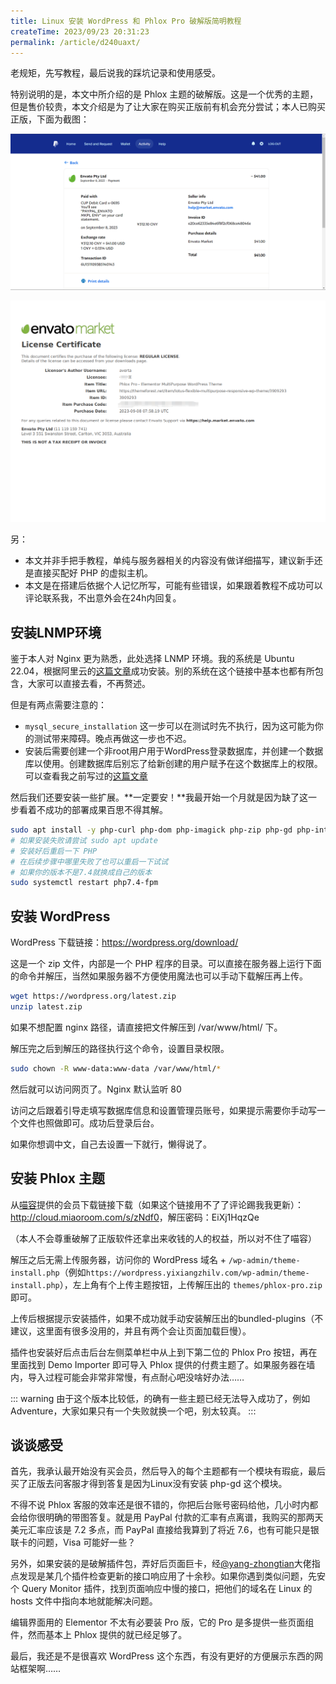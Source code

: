 ```yaml
---
title: Linux 安装 WordPress 和 Phlox Pro 破解版简明教程
createTime: 2023/09/23 20:31:23
permalink: /article/d240uaxt/
---
```


老规矩，先写教程，最后说我的踩坑记录和使用感受。

特别说明的是，本文中所介绍的是 Phlox 主题的破解版。这是一个优秀的主题，但是售价较贵，本文介绍是为了让大家在购买正版前有机会充分尝试；本人已购买正版，下面为截图：

![](../images/243296689580f605818e4d15ce0cb8f1.png)

![](../images/dfd4fa6e1dc9bed359314b55b760dccb.png)

另：

- 本文并非手把手教程，单纯与服务器相关的内容没有做详细描写，建议新手还是直接买配好 PHP 的虚拟主机。
- 本文是在搭建后依据个人记忆所写，可能有些错误，如果跟着教程不成功可以评论联系我，不出意外会在24h内回复。

## 安装LNMP环境

鉴于本人对 Nginx 更为熟悉，此处选择 LNMP 环境。我的系统是 Ubuntu 22.04，根据阿里云的[这篇文章](https://help.aliyun.com/zh/ecs/use-cases/manually-build-an-lnmp-environment-on-an-ubuntu-20-instance)成功安装。别的系统在这个链接中基本也都有所包含，大家可以直接去看，不再赘述。

但是有两点需要注意的：

- `mysql_secure_installation` 这一步可以在测试时先不执行，因为这可能为你的测试带来障碍。晚点再做这一步也不迟。
- 安装后需要创建一个非root用户用于WordPress登录数据库，并创建一个数据库以使用。创建数据库后别忘了给新创建的用户赋予在这个数据库上的权限。可以查看我之前写过的[这篇文章](/blogs/20221003164442.html)

然后我们还要安装一些扩展。**一定要安！**我最开始一个月就是因为缺了这一步看着不成功的部署成果百思不得其解。

```bash
sudo apt install -y php-curl php-dom php-imagick php-zip php-gd php-intl
# 如果安装失败请尝试 sudo apt update
# 安装好后重启一下 PHP
# 在后续步骤中哪里失败了也可以重启一下试试
# 如果你的版本不是7.4就换成自己的版本
sudo systemctl restart php7.4-fpm
```

## 安装 WordPress

WordPress 下载链接：<https://wordpress.org/download/>

这是一个 zip 文件，内部是一个 PHP 程序的目录。可以直接在服务器上运行下面的命令并解压，当然如果服务器不方便使用魔法也可以手动下载解压再上传。

```bash
wget https://wordpress.org/latest.zip
unzip latest.zip
```

如果不想配置 nginx 路径，请直接把文件解压到 /var/www/html/ 下。

解压完之后到解压的路径执行这个命令，设置目录权限。

```bash
sudo chown -R www-data:www-data /var/www/html/*
```

然后就可以访问网页了。Nginx 默认监听 80

访问之后跟着引导走填写数据库信息和设置管理员账号，如果提示需要你手动写一个文件也照做即可。成功后登录后台。

如果你想调中文，自己去设置一下就行，懒得说了。

## 安装 Phlox 主题

从[喵容](https://www.miaoroom.com/)提供的会员下载链接下载（如果这个链接用不了了评论踢我我更新）：<http://cloud.miaoroom.com/s/zNdf0>，解压密码：EiXj1HqzQe

（本人不会尊重破解了正版软件还拿出来收钱的人的权益，所以对不住了喵容）

解压之后无需上传服务器，访问你的 WordPress 域名 + `/wp-admin/theme-install.php`（例如`https://wordpress.yixiangzhilv.com/wp-admin/theme-install.php`），左上角有个上传主题按钮，上传解压出的 `themes/phlox-pro.zip` 即可。

上传后根据提示安装插件，如果不成功就手动安装解压出的bundled-plugins（不建议，这里面有很多没用的，并且有两个会让页面加载巨慢）。

插件也安装好后点击后台左侧菜单栏中从上到下第二位的 Phlox Pro 按钮，再在里面找到 Demo Importer 即可导入 Phlox 提供的付费主题了。如果服务器在墙内，导入过程可能会非常非常慢，有点耐心吧没啥好办法……

::: warning
由于这个版本比较低，的确有一些主题已经无法导入成功了，例如 Adventure，大家如果只有一个失败就换一个吧，别太较真。
:::

## 谈谈感受

首先，我承认最开始没有买会员，然后导入的每个主题都有一个模块有瑕疵，最后买了正版去问客服才得到答复是因为Linux没有安装 php-gd 这个模块。

不得不说 Phlox 客服的效率还是很不错的，你把后台账号密码给他，几小时内都会给你很明确的带图答复。就是用 PayPal 付款的汇率有点离谱，我购买的那两天美元汇率应该是 7.2 多点，而 PayPal 直接给我算到了将近 7.6，也有可能只是银联卡的问题，Visa 可能好一些？

另外，如果安装的是破解插件包，弄好后页面巨卡，经[@yang-zhongtian](https://github.com/yang-zhongtian)大佬指点发现是某几个插件检查更新的接口响应用了十余秒。如果你遇到类似问题，先安个 Query Monitor 插件，找到页面响应中慢的接口，把他们的域名在 Linux 的 hosts 文件中指向本地就能解决问题。

编辑界面用的 Elementor 不太有必要装 Pro 版，它的 Pro 是多提供一些页面组件，然而基本上 Phlox 提供的就已经足够了。

最后，我还是不是很喜欢 WordPress 这个东西，有没有更好的方便展示东西的网站框架啊……

